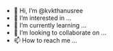 - 👋 Hi, I’m @kvkthanusree
- 👀 I’m interested in ...
- 🌱 I’m currently learning ...
- 💞️ I’m looking to collaborate on ...
- 📫 How to reach me ...

<!---
kvkthanusree/kvkthanusree is a ✨ special ✨ repository because its `README.md` (this file) appears on your GitHub profile.
You can click the Preview link to take a look at your changes.
--->
